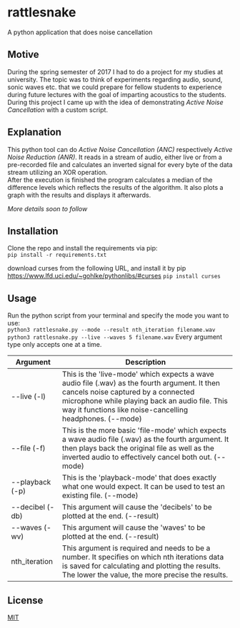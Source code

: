 # rattlesnake
A python application that does noise cancellation


## Motive
During the spring semester of 2017 I had to do a project for my studies at university.
The topic was to think of experiments regarding audio, sound, sonic waves etc. that we could prepare for fellow students
to experience during future lectures with the goal of imparting acoustics to the students.
During this project I came up with the idea of demonstrating *Active Noise Cancellation* with a custom script.


## Explanation
This python tool can do *Active Noise Cancellation (ANC)* respectively *Active Noise Reduction (ANR)*.
It reads in a stream of audio, either live or from a pre-recorded file and calculates an inverted signal for every byte
of the data stream utilizing an XOR operation.    
After the execution is finished the program calculates a median of the difference levels which reflects
the results of the algorithm. It also plots a graph with the results and displays it afterwards.    
    
*More details soon to follow*


## Installation
Clone the repo and install the requirements via pip:    
`pip install -r requirements.txt`

download curses from the following URL, and install it by pip
https://www.lfd.uci.edu/~gohlke/pythonlibs/#curses
`pip install curses`


## Usage
Run the python script from your terminal and specify the mode you want to use:    
`python3 rattlesnake.py --mode --result nth_iteration filename.wav`    
`python3 rattlesnake.py --live --waves 5 filename.wav`
Every argument type only accepts one at a time.

Argument        | Description
--------        | -----------
--live (-l)     | This is the 'live-mode' which expects a wave audio file (.wav) as the fourth argument. It then cancels noise captured by a connected microphone while playing back an audio file. This way it functions like noise-cancelling headphones. (--mode)
--file (-f)     | This is the more basic 'file-mode' which expects a wave audio file (.wav) as the fourth argument. It then plays back the original file as well as the inverted audio to effectively cancel both out. (--mode)
--playback (-p) | This is the 'playback-mode' that does exactly what one would expect. It can be used to test an existing file. (--mode)
--decibel (-db) | This argument will cause the 'decibels' to be plotted at the end. (--result)
--waves (-wv)   | This argument will cause the 'waves' to be plotted at the end. (--result)
nth_iteration   | This argument is required and needs to be a number. It specifies on which nth iterations data is saved for calculating and plotting the results. The lower the value, the more precise the results.


## License
[MIT](LICENSE)
